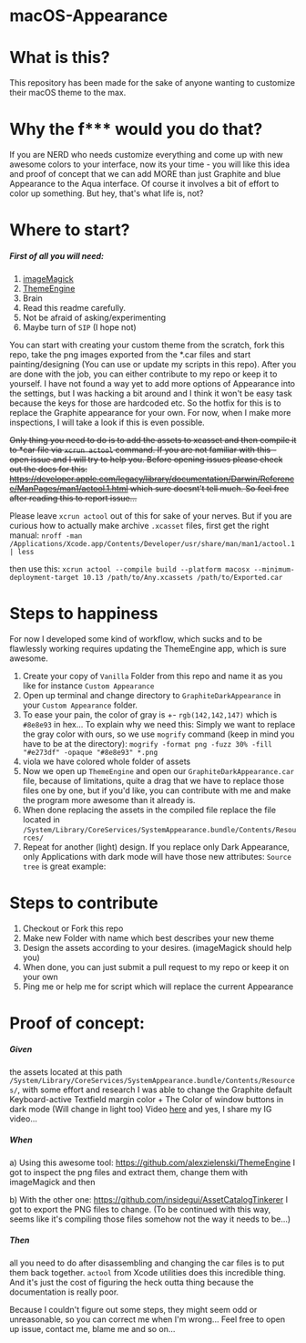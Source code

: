 # macOS-Appearance

# What is this?
This repository has been made for the sake of anyone wanting to customize their macOS theme to the max. 

# Why the f*** would you do that?
If you are NERD who needs customize everything and come up with new awesome colors to your interface, now its your time - you will like this idea and proof of concept that we can add MORE than just Graphite and blue Appearance to the Aqua interface. Of course it involves a bit of effort to color up something. But hey, that's what life is, not? 

# Where to start?

##### First of all you will need:
1. [imageMagick](https://www.imagemagick.org/script/download.php)
2. [ThemeEngine](https://github.com/alexzielenski/ThemeEngine)
3. Brain
4. Read this readme carefully.
5. Not be afraid of asking/experimenting
6. Maybe turn of `SIP` (I hope not)

You can start with creating your custom theme from the scratch, fork this repo, take the png images exported from the *.car files and start painting/designing (You can use or update my scripts in this repo). After you are done with the job, you can either contribute to my repo or keep it to yourself. I have not found a way yet to add more options of Appearance into the settings, but I was hacking a bit around and I think it won't be easy task because the keys for those are hardcoded etc. So the hotfix for this is to replace the Graphite appearance for your own. For now, when I make more inspections, I will take a look if this is even possible.

~~Only thing you need to do is to add the assets to xcasset and then compile it to *car file via `xcrun actool` command. If you are not familiar with this - open issue and I will try to help you. Before opening issues please check out the docs for this:
https://developer.apple.com/legacy/library/documentation/Darwin/Reference/ManPages/man1/actool.1.html 
which sure doesnt't tell much. So feel free after reading this to report issue...~~

Please leave `xcrun actool` out of this for sake of your nerves. But if you are curious how to actually make archive `.xcasset` files, first get the right manual:
`nroff -man /Applications/Xcode.app/Contents/Developer/usr/share/man/man1/actool.1 | less`

then use this:
`xcrun actool --compile build --platform macosx --minimum-deployment-target 10.13 /path/to/Any.xcassets /path/to/Exported.car`

# Steps to happiness

For now I developed some kind of workflow, which sucks and to be flawlessly working requires updating the ThemeEngine app, which is sure awesome. 

1. Create your copy of `Vanilla` Folder from this repo and name it as you like for instance `Custom Appearance`
2. Open up terminal and change directory to `GraphiteDarkAppearance` in your `Custom Appearance` folder.
3. To ease your pain, the color of gray is +- `rgb(142,142,147)` which is `#8e8e93` in hex... To explain why we need this: Simply we want to replace the gray color with ours, so we use `mogrify` command (keep in mind you have to be at the directory):
```mogrify -format png -fuzz 30% -fill "#e273df" -opaque "#8e8e93" *.png```
4. viola we have colored whole folder of assets
5. Now we open up `ThemeEngine` and open our `GraphiteDarkAppearance.car` file, because of limitations, quite a drag that we have to replace those files one by one, but if you'd like, you can contribute with me and make the program more awesome than it already is.
6. When done replacing the assets in the compiled file replace the file located in `/System/Library/CoreServices/SystemAppearance.bundle/Contents/Resources/` 
7. Repeat for another (light) design. If you replace only Dark Appearance, only Applications with dark mode will have those new attributes: `Source tree` is great example:

# Steps to contribute
1. Checkout or Fork this repo
2. Make new Folder with name which best describes your new theme
3. Design the assets according to your desires. (imageMagick should help you)
4. When done, you can just submit a pull request to my repo or keep it on your own
5. Ping me or help me for script which will replace the current Appearance
 
# Proof of concept: 

##### Given 
the assets located at this path `/System/Library/CoreServices/SystemAppearance.bundle/Contents/Resources/`, 
with some effort and research I was able to change the Graphite default Keyboard-active Textfield margin color + The Color of window buttons in dark mode (Will change in light too)
Video [here](https://instagram.com/p/Bbm8WP5BU9y/) and yes, I share my IG video...

##### When
a) Using this awesome tool:  https://github.com/alexzielenski/ThemeEngine I got to inspect the png files and extract them, change them with imageMagick and then 

b) With the other one: https://github.com/insidegui/AssetCatalogTinkerer I got to export the PNG files to change. (To be continued with this way, seems like it's compiling those files somehow not the way it needs to be...)

##### Then 
all you need to do after disassembling and changing the car files is to put them back together. `actool` from Xcode utilities does this incredible thing. And it's just the cost of figuring the heck outta thing because the documentation is really poor.

Because I couldn't figure out some steps, they might seem odd or unreasonable, so you can correct me when I'm wrong... Feel free to open up issue, contact me, blame me and so on...






